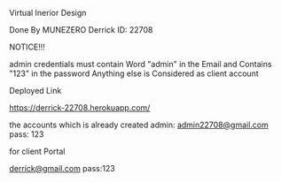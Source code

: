 Virtual Inerior Design

Done By MUNEZERO Derrick
ID: 22708

NOTICE!!!

admin credentials must contain Word "admin" in the Email
and Contains "123" in the password
Anything else is Considered as client account

Deployed Link

https://derrick-22708.herokuapp.com/

the accounts which is already created
admin: admin22708@gmail.com
pass: 123

for client Portal

derrick@gmail.com
pass:123
